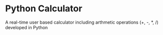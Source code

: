 <h1>Python Calculator</h1>
<p>A real-time user based calculator including arthmetic operations (+, -, *, /) developed in Python</p>
